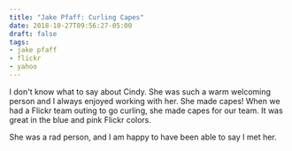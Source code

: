```yaml
---
title: "Jake Pfaff: Curling Capes"
date: 2018-10-27T09:56:27-05:00
draft: false
tags:
- jake pfaff
- flickr
- yahoo
---
```


I don't know what to say about Cindy. She was such a warm welcoming person and I always enjoyed working with her. She made capes! When we had a Flickr team outing to go curling, she made capes for our team. It was great in the blue and pink Flickr colors.

She was a rad person, and I am happy to have been able to say I met her.
